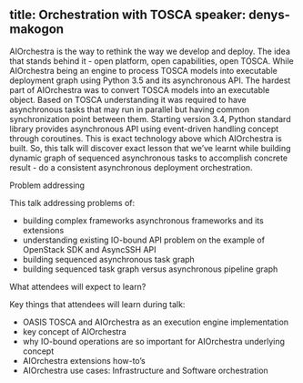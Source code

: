 title: Orchestration with TOSCA
speaker: denys-makogon
---
AIOrchestra is the way to rethink the way we develop and deploy. The idea that stands behind it - open platform, open capabilities, open TOSCA. While AIOrchestra being an engine to process TOSCA models into executable deployment graph using Python 3.5 and its asynchronous API.
The hardest part of AIOrchestra was to convert TOSCA models into an executable object. Based on TOSCA understanding it was required to have asynchronous tasks that may run in parallel but having common synchronization point between them.
Starting version 3.4, Python standard library provides asynchronous API using event-driven handling concept through coroutines. This is exact technology above which AIOrchestra is built. So, this talk will discover exact lesson that we’ve learnt while building dynamic graph of sequenced asynchronous tasks to accomplish concrete result - do a consistent asynchronous deployment orchestration.

Problem addressing

This talk addressing problems of:

 - building complex frameworks asynchronous frameworks and its extensions
 - understanding existing IO-bound API problem on the example of OpenStack SDK and AsyncSSH API
 - building sequenced asynchronous task graph
 - building sequenced task graph versus asynchronous pipeline graph

What attendees will expect to learn?

Key things that attendees will learn during talk:

 - OASIS TOSCA and AIOrchestra as an execution engine implementation
 - key concept of AIOrchestra
 - why IO-bound operations are so important for AIOrchestra underlying concept
 - AIOrchestra extensions how-to’s
 - AIOrchestra use cases: Infrastructure and Software orchestration
